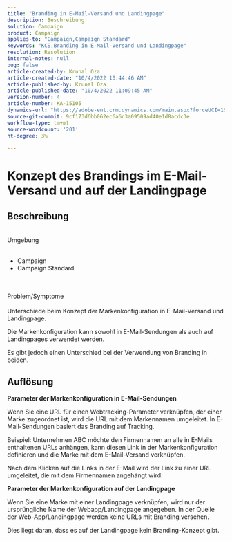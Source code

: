 ```yaml
---
title: "Branding in E-Mail-Versand und Landingpage"
description: Beschreibung
solution: Campaign
product: Campaign
applies-to: "Campaign,Campaign Standard"
keywords: "KCS,Branding in E-Mail-Versand und Landingpage"
resolution: Resolution
internal-notes: null
bug: false
article-created-by: Krunal Oza
article-created-date: "10/4/2022 10:44:46 AM"
article-published-by: Krunal Oza
article-published-date: "10/4/2022 11:09:45 AM"
version-number: 4
article-number: KA-15105
dynamics-url: "https://adobe-ent.crm.dynamics.com/main.aspx?forceUCI=1&pagetype=entityrecord&etn=knowledgearticle&id=f6dbd68a-d143-ed11-bba2-002248086735"
source-git-commit: 9cf173d6bb062ec6a6c3a09509ad40e1d8acdc3e
workflow-type: tm+mt
source-wordcount: '201'
ht-degree: 3%

---
```


# Konzept des Brandings im E-Mail-Versand und auf der Landingpage

## Beschreibung

<br>Umgebung<br><br>
- Campaign
- Campaign Standard



<br><br>Problem/Symptome<br><br>
Unterschiede beim Konzept der Markenkonfiguration in E-Mail-Versand und Landingpage.

Die Markenkonfiguration kann sowohl in E-Mail-Sendungen als auch auf Landingpages verwendet werden.

Es gibt jedoch einen Unterschied bei der Verwendung von Branding in beiden.






## Auflösung

<b>Parameter der Markenkonfiguration in E-Mail-Sendungen</b>


Wenn Sie eine URL für einen Webtracking-Parameter verknüpfen, der einer Marke zugeordnet ist, wird die URL mit dem Markennamen umgeleitet. In E-Mail-Sendungen basiert das Branding auf Tracking.

Beispiel: Unternehmen ABC möchte den Firmennamen an alle in E-Mails enthaltenen URLs anhängen, kann diesen Link in der Markenkonfiguration definieren und die Marke mit dem E-Mail-Versand verknüpfen.

Nach dem Klicken auf die Links in der E-Mail wird der Link zu einer URL umgeleitet, die mit dem Firmennamen angehängt wird.




<b>Parameter der Markenkonfiguration auf der Landingpage</b>


Wenn Sie eine Marke mit einer Landingpage verknüpfen, wird nur der ursprüngliche Name der Webapp/Landingpage angegeben. In der Quelle der Web-App/Landingpage werden keine URLs mit Branding versehen.

Dies liegt daran, dass es auf der Landingpage kein Branding-Konzept gibt.
